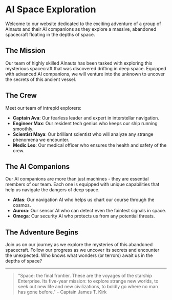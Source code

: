 <!--
Write me markdown content of website with wallpaper:

"A group of AInauts and their AI companions exploring a massive, abandoned spacecraft floating in the depths of space."

The header of the page should not be copy of the text but rather a real content of the website which is using this wallpaper.

- Feel free to use structure like headings, bullets, numbering, blockquotes, paragraphs, horizontal lines, etc.
- You can use formatting like bold or _italic_
- You can include UTF-8 emojis
- Links should be only #hash anchors (and you can refer to the document itself)
- Do not include images
-->

<!--font:The "Orbitron" font would be a great fit for this website.-->

# AI Space Exploration

Welcome to our website dedicated to the exciting adventure of a group of AInauts and their AI companions as they explore a massive, abandoned spacecraft floating in the depths of space.

## The Mission

Our team of highly skilled AInauts has been tasked with exploring this mysterious spacecraft that was discovered drifting in deep space. Equipped with advanced AI companions, we will venture into the unknown to uncover the secrets of this ancient vessel.

## The Crew

Meet our team of intrepid explorers:

- **Captain Ava**: Our fearless leader and expert in interstellar navigation.
- **Engineer Max**: Our resident tech genius who keeps our ship running smoothly.
- **Scientist Maya**: Our brilliant scientist who will analyze any strange phenomena we encounter.
- **Medic Leo**: Our medical officer who ensures the health and safety of the crew.

## The AI Companions

Our AI companions are more than just machines - they are essential members of our team. Each one is equipped with unique capabilities that help us navigate the dangers of deep space.

- **Atlas**: Our navigation AI who helps us chart our course through the cosmos.
- **Aurora**: Our sensor AI who can detect even the faintest signals in space.
- **Omega**: Our security AI who protects us from any potential threats.

## The Adventure Begins

Join us on our journey as we explore the mysteries of this abandoned spacecraft. Follow our progress as we uncover its secrets and encounter the unexpected. Who knows what wonders (or terrors) await us in the depths of space?

---

> "Space: the final frontier. These are the voyages of the starship Enterprise. Its five-year mission: to explore strange new worlds, to seek out new life and new civilizations, to boldly go where no man has gone before." - Captain James T. Kirk
